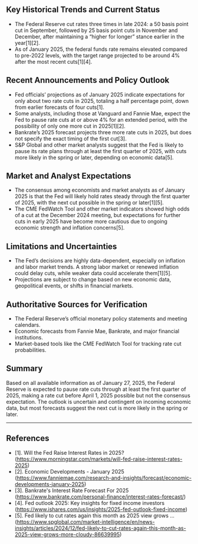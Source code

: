## Key Historical Trends and Current Status

- The Federal Reserve cut rates three times in late 2024: a 50 basis point cut in September, followed by 25 basis point cuts in November and December, after maintaining a “higher for longer” stance earlier in the year[1][2].
- As of January 2025, the federal funds rate remains elevated compared to pre-2022 levels, with the target range projected to be around 4% after the most recent cuts[1][4].

## Recent Announcements and Policy Outlook

- Fed officials’ projections as of January 2025 indicate expectations for only about two rate cuts in 2025, totaling a half percentage point, down from earlier forecasts of four cuts[1].
- Some analysts, including those at Vanguard and Fannie Mae, expect the Fed to pause rate cuts at or above 4% for an extended period, with the possibility of only one more cut in 2025[1][2].
- Bankrate’s 2025 forecast projects three more rate cuts in 2025, but does not specify the exact timing of the first cut[3].
- S&P Global and other market analysts suggest that the Fed is likely to pause its rate plans through at least the first quarter of 2025, with cuts more likely in the spring or later, depending on economic data[5].

## Market and Analyst Expectations

- The consensus among economists and market analysts as of January 2025 is that the Fed will likely hold rates steady through the first quarter of 2025, with the next cut possible in the spring or later[1][5].
- The CME FedWatch Tool and other market indicators showed high odds of a cut at the December 2024 meeting, but expectations for further cuts in early 2025 have become more cautious due to ongoing economic strength and inflation concerns[5].

## Limitations and Uncertainties

- The Fed’s decisions are highly data-dependent, especially on inflation and labor market trends. A strong labor market or renewed inflation could delay cuts, while weaker data could accelerate them[1][5].
- Projections are subject to change based on new economic data, geopolitical events, or shifts in financial markets.

## Authoritative Sources for Verification

- The Federal Reserve’s official monetary policy statements and meeting calendars.
- Economic forecasts from Fannie Mae, Bankrate, and major financial institutions.
- Market-based tools like the CME FedWatch Tool for tracking rate cut probabilities.

## Summary

Based on all available information as of January 27, 2025, the Federal Reserve is expected to pause rate cuts through at least the first quarter of 2025, making a rate cut before April 1, 2025 possible but not the consensus expectation. The outlook is uncertain and contingent on incoming economic data, but most forecasts suggest the next cut is more likely in the spring or later.

---

## References

- [1]. Will the Fed Raise Interest Rates in 2025? (https://www.morningstar.com/markets/will-fed-raise-interest-rates-2025)
- [2]. Economic Developments - January 2025 (https://www.fanniemae.com/research-and-insights/forecast/economic-developments-january-2025)
- [3]. Bankrate's Interest Rate Forecast For 2025 (https://www.bankrate.com/personal-finance/interest-rates-forecast/)
- [4]. Fed outlook 2025: Key insights for fixed income investors (https://www.ishares.com/us/insights/2025-fed-outlook-fixed-income)
- [5]. Fed likely to cut rates again this month as 2025 view grows ... (https://www.spglobal.com/market-intelligence/en/news-insights/articles/2024/12/fed-likely-to-cut-rates-again-this-month-as-2025-view-grows-more-cloudy-86639995)